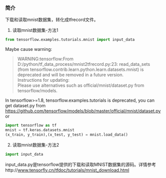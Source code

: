 ### 简介
下载和读取mnist数据集，转化成tfrecord文件。
1. 读取mnist数据集-方法1
```python
from tensorflow.examples.tutorials.mnist import input_data
```
Maybe cause warning:  
> WARNING:tensorflow:From D:/python/tf_data_process/mnist2tfrecord.py:23: 
read_data_sets (from tensorflow.contrib.learn.python.learn.datasets.mnist) 
is deprecated and will be removed in a future version.  
> Instructions for updating:  
> Please use alternatives such as official/mnist/dataset.py from tensorflow/models.  

In tensorflow\>=1.8, tensorflow.examples.tutorials is deprecated, you can get dataset.py from 
https://github.com/tensorflow/models/blob/master/official/mnist/dataset.py or  
```python
import tensorflow as tf
mnist = tf.keras.datasets.mnist
(x_train, y_train),(x_test, y_test) = mnist.load_data()
```
2. 读取mnist数据集-方法2  
```python
import input_data
```
input_data.py是tensorflow提供的下载和读取MNIST数据集的源码。详情参考http://www.tensorfly.cn/tfdoc/tutorials/mnist_download.html